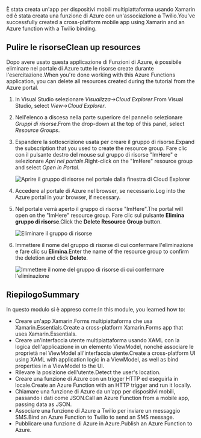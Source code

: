 <span data-ttu-id="52e4e-101">È stata creata un'app per dispositivi mobili multipiattaforma usando Xamarin ed è stata creata una funzione di Azure con un'associazione a Twilio.</span><span class="sxs-lookup"><span data-stu-id="52e4e-101">You've successfully created a cross-platform mobile app using Xamarin and an Azure function with a Twilio binding.</span></span>

## <a name="clean-up-resources"></a><span data-ttu-id="52e4e-102">Pulire le risorse</span><span class="sxs-lookup"><span data-stu-id="52e4e-102">Clean up resources</span></span>

<span data-ttu-id="52e4e-103">Dopo avere usato questa applicazione di Funzioni di Azure, è possibile eliminare nel portale di Azure tutte le risorse create durante l'esercitazione.</span><span class="sxs-lookup"><span data-stu-id="52e4e-103">When you're done working with this Azure Functions application, you can delete all resources created during the tutorial from the Azure portal.</span></span>

1. <span data-ttu-id="52e4e-104">In Visual Studio selezionare *Visualizza->Cloud Explorer*.</span><span class="sxs-lookup"><span data-stu-id="52e4e-104">From Visual Studio, select *View->Cloud Explorer*.</span></span>

1. <span data-ttu-id="52e4e-105">Nell'elenco a discesa nella parte superiore del pannello selezionare *Gruppi di risorse*.</span><span class="sxs-lookup"><span data-stu-id="52e4e-105">From the drop-down at the top of this panel, select *Resource Groups*.</span></span>

1. <span data-ttu-id="52e4e-106">Espandere la sottoscrizione usata per creare il gruppo di risorse.</span><span class="sxs-lookup"><span data-stu-id="52e4e-106">Expand the subscription that you used to create the resource group.</span></span> <span data-ttu-id="52e4e-107">Fare clic con il pulsante destro del mouse sul gruppo di risorse "ImHere" e selezionare *Apri nel portale*.</span><span class="sxs-lookup"><span data-stu-id="52e4e-107">Right-click on the "ImHere" resource group and select *Open in Portal*.</span></span>

    ![Aprire il gruppo di risorse nel portale dalla finestra di Cloud Explorer](../media-drafts/9-open-resource-group-in-portal.png)

1. <span data-ttu-id="52e4e-109">Accedere al portale di Azure nel browser, se necessario.</span><span class="sxs-lookup"><span data-stu-id="52e4e-109">Log into the Azure portal in your browser, if necessary.</span></span>

1. <span data-ttu-id="52e4e-110">Nel portale verrà aperto il gruppo di risorse "ImHere".</span><span class="sxs-lookup"><span data-stu-id="52e4e-110">The portal will open on the "ImHere" resource group.</span></span> <span data-ttu-id="52e4e-111">Fare clic sul pulsante **Elimina gruppo di risorse**.</span><span class="sxs-lookup"><span data-stu-id="52e4e-111">Click the **Delete Resource Group** button.</span></span>

    ![Eliminare il gruppo di risorse](../media-drafts/9-delete-resource-group.png)

1. <span data-ttu-id="52e4e-113">Immettere il nome del gruppo di risorse di cui confermare l'eliminazione e fare clic su **Elimina**.</span><span class="sxs-lookup"><span data-stu-id="52e4e-113">Enter the name of the resource group to confirm the deletion and click **Delete**.</span></span>

    ![Immettere il nome del gruppo di risorse di cui confermare l'eliminazione](../media-drafts/9-confirm-delete-resource-group.png)

## <a name="summary"></a><span data-ttu-id="52e4e-115">Riepilogo</span><span class="sxs-lookup"><span data-stu-id="52e4e-115">Summary</span></span>

<span data-ttu-id="52e4e-116">In questo modulo si è appreso come:</span><span class="sxs-lookup"><span data-stu-id="52e4e-116">In this module, you learned how to:</span></span>
- <span data-ttu-id="52e4e-117">Creare un'app Xamarin.Forms multipiattaforma che usa Xamarin.Essentials.</span><span class="sxs-lookup"><span data-stu-id="52e4e-117">Create a cross-platform Xamarin.Forms app that uses Xamarin.Essentials.</span></span>
- <span data-ttu-id="52e4e-118">Creare un'interfaccia utente multipiattaforma usando XAML con la logica dell'applicazione in un elemento ViewModel, nonché associare le proprietà nel ViewModel all'interfaccia utente.</span><span class="sxs-lookup"><span data-stu-id="52e4e-118">Create a cross-platform UI using XAML with application logic in a ViewModel, as well as bind properties in a ViewModel to the UI.</span></span>
- <span data-ttu-id="52e4e-119">Rilevare la posizione dell'utente.</span><span class="sxs-lookup"><span data-stu-id="52e4e-119">Detect the user's location.</span></span>
- <span data-ttu-id="52e4e-120">Creare una funzione di Azure con un trigger HTTP ed eseguirla in locale.</span><span class="sxs-lookup"><span data-stu-id="52e4e-120">Create an Azure Function with an HTTP trigger and run it locally.</span></span>
- <span data-ttu-id="52e4e-121">Chiamare una funzione di Azure da un'app per dispositivi mobili, passando i dati come JSON.</span><span class="sxs-lookup"><span data-stu-id="52e4e-121">Call an Azure Function from a mobile app, passing data as JSON.</span></span>
- <span data-ttu-id="52e4e-122">Associare una funzione di Azure a Twilio per inviare un messaggio SMS.</span><span class="sxs-lookup"><span data-stu-id="52e4e-122">Bind an Azure Function to Twilio to send an SMS message.</span></span>
- <span data-ttu-id="52e4e-123">Pubblicare una funzione di Azure in Azure.</span><span class="sxs-lookup"><span data-stu-id="52e4e-123">Publish an Azure Function to Azure.</span></span>